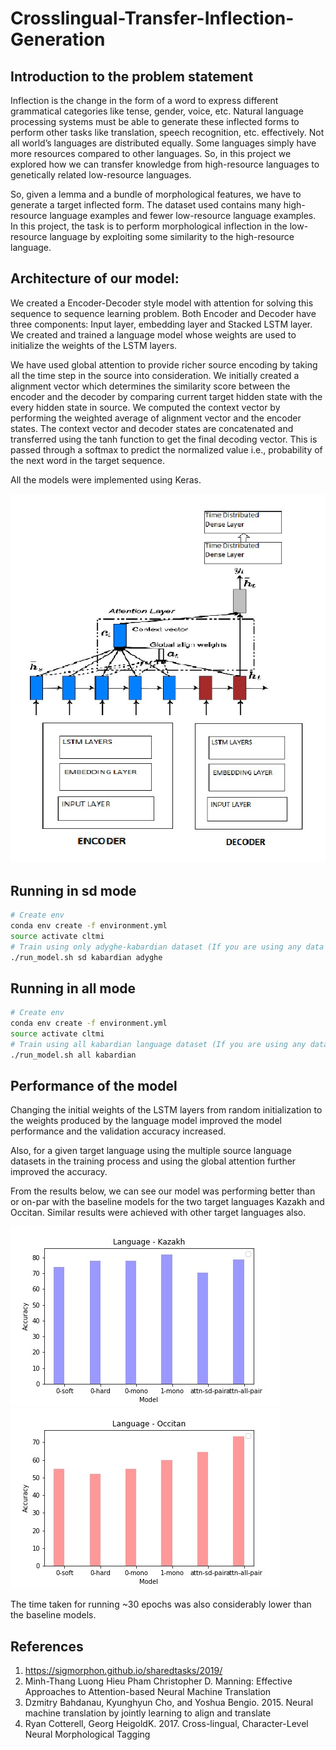 # Crosslingual-Transfer-Inflection-Generation

## Introduction to the problem statement

Inflection is the change in the form of a word to express different grammatical categories like tense, gender, voice, etc. 
Natural language processing systems must be able to generate these inflected forms to perform other tasks like translation,
speech recognition, etc. effectively. Not all world’s languages are distributed equally. Some languages simply have more
resources compared to other languages. So, in this project we explored how we can transfer knowledge from high-resource languages to genetically related low-resource languages.

So, given a lemma and a bundle of morphological features, we have to generate a target inflected form. The dataset used contains many high-resource language examples and fewer low-resource language examples. In this project, the task is to perform morphological inflection in the low-resource language by exploiting some similarity to the high-resource language.

## Architecture of our model:

We created a Encoder-Decoder style model with attention for solving this sequence to sequence learning problem. Both Encoder and Decoder have three components: Input layer, embedding layer and Stacked LSTM layer. We created and trained a language model whose weights are used to initialize the weights of the LSTM layers.

We have used global attention to provide richer source encoding by taking all the time step in the source into consideration. We initially created a alignment vector which determines the similarity score between the encoder and the decoder by comparing current target hidden state with the every hidden state in source. We computed the context vector by performing the weighted average of alignment vector and the encoder states. The context vector and decoder states are concatenated and transferred using the tanh function to get the final decoding vector. This is passed through a softmax to predict the normalized value i.e., probability of the next word in the target sequence.

All the models were implemented using Keras.

![alt text](model_arch.jpeg)




## Running in sd mode

```bash
# Create env
conda env create -f environment.yml
source activate cltmi
# Train using only adyghe-kabardian dataset (If you are using any data other than the sample data provided. Please download the data and place it in 'data' directory. Download site: https://github.com/sigmorphon/2019/tree/master/task1)
./run_model.sh sd kabardian adyghe
```

## Running in all mode

```bash
# Create env
conda env create -f environment.yml
source activate cltmi
# Train using all kabardian language dataset (If you are using any data other than the sample data provided. Please download the data and place it in 'total_data' directory. Download site: https://github.com/sigmorphon/2019/tree/master/task1)
./run_model.sh all kabardian
```

## Performance of the model

Changing the initial weights of the LSTM layers from random initialization to the weights produced by the language model improved the model performance and the validation accuracy increased.

Also, for a given target language  using the multiple source language datasets in the training process and using the global attention further improved the accuracy.

From the results below, we can see our model was performing better than or on-par with the baseline models for the two target languages Kazakh and Occitan. Similar results were achieved with other target languages also.

![alt text](kazakh.jpeg)    ![alt text](occitan.jpeg)

The time taken for running ~30 epochs was also considerably lower than the baseline models.

## References

1. https://sigmorphon.github.io/sharedtasks/2019/
2. Minh-Thang Luong Hieu Pham Christopher D. Manning: Effective Approaches to Attention-based Neural Machine Translation  
3. Dzmitry Bahdanau, Kyunghyun Cho, and Yoshua Bengio. 2015. Neural machine translation by jointly learning to align and translate
4. Ryan Cotterell, Georg HeigoldK. 2017. Cross-lingual, Character-Level Neural Morphological Tagging
